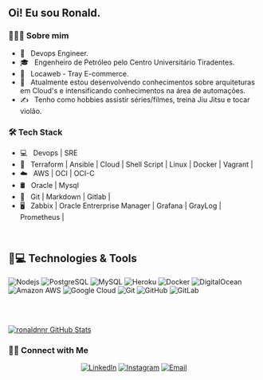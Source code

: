 <h2> Oi! Eu sou Ronald.</h2>

<h3> 👨🏻‍💻 Sobre mim </h3>

- 🤔 &nbsp; Devops Engineer.
- 🎓 &nbsp; Engenheiro de Petróleo pelo Centro Universitário Tiradentes.
- 💼 &nbsp; Locaweb - Tray E-commerce.
- 🌱 &nbsp; Atualmente estou desenvolvendo conhecimentos sobre arquiteturas em Cloud's e intensificando conhecimentos na área de automações.
- ✍️ &nbsp; Tenho como hobbies assistir séries/filmes, treina Jiu Jitsu e tocar violão.

<h3>🛠 Tech Stack</h3>

- 💻 &nbsp; Devops | SRE
- 🤖 &nbsp; Terraform | Ansible | Cloud | Shell Script | Linux | Docker | Vagrant |
- ☁️ &nbsp; AWS | OCI | OCI-C
- 🛢 &nbsp; Oracle | Mysql
- 🔧 &nbsp; Git | Markdown | Gitlab |
- 🖥 &nbsp; Zabbix | Oracle Entrerprise Manager | Grafana | GrayLog | Prometheus |

<br/>




## 🚀💻 Technologies & Tools

![Nodejs](https://img.shields.io/badge/-Nodejs-black?style=flat-square&logo=Node.js)
![PostgreSQL](https://img.shields.io/badge/-PostgreSQL-336791?style=flat-square&logo=postgresql)
![MySQL](https://img.shields.io/badge/-MySQL-black?style=flat-square&logo=mysql)
![Heroku](https://img.shields.io/badge/-Heroku-430098?style=flat-square&logo=heroku)
![Docker](https://img.shields.io/badge/-Docker-black?style=flat-square&logo=docker)
![DigitalOcean](https://img.shields.io/badge/-Digital%20Ocean-darkblue?style=flat-square&logo=digitalocean)
![Amazon AWS](https://img.shields.io/badge/Amazon%20AWS-232F3E?style=flat-square&logo=amazon-aws)
![Google Cloud](https://img.shields.io/badge/Google%20Cloud-black?style=flat-square&logo=google-cloud)
![Git](https://img.shields.io/badge/-Git-black?style=flat-square&logo=git)
![GitHub](https://img.shields.io/badge/-GitHub-181717?style=flat-square&logo=github)
![GitLab](https://img.shields.io/badge/-GitLab-FCA121?style=flat-square&logo=gitlab)

<br/>
<br/>



[![ronaldnnr GitHub Stats](https://github-readme-stats.vercel.app/api?username=ronaldnnr&show_icons=true)](https://github.com/ronaldnnr)

<h3> 🤝🏻 Connect with Me </h3>

<p align="center">
<a href="https://www.linkedin.com/in/ronald-silva-dev/"><img alt="LinkedIn" src="https://img.shields.io/badge/LinkedIn-Ronald%20de%20Silva%20-blue?style=flat-square&logo=linkedin"></a>
<a href="https://www.instagram.com/ronaldsi1/"><img alt="Instagram" src="https://img.shields.io/badge/Instagram-Ronald Silva-blue?style=flat-square&logo=instagram"></a>
<a href="mailto:ronaldnnr@gmail.com"><img alt="Email" src="https://img.shields.io/badge/Email-ronaldnnr@gmail.com-blue?style=flat-square&logo=microsoft"></a>
</p>

